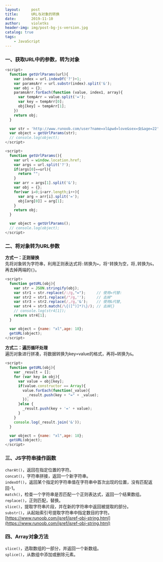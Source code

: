 ```yaml
---
layout:     post
title:      URL与对象的转换
date:       2019-11-10
author:     violetks
header-img: img/post-bg-js-version.jpg
catalog: true
tags:
    - JavaScript
---
```


### 一、获取URL中的参数，转为对象
```javascript
<script>
  function getUrlParams(url){
    var index = url.indexOf('?')+1;
    var paramsArr = url.substr(index).split('&');
    var obj = {};
    paramsArr.forEach(function (value, index1, array){
      var tempArr = value.split('=');
      var key = tempArr[0];
      obj[key] = tempArr[1];
    })
    return obj;
  }

  var str = 'http://www.runoob.com/user?name=xl&pwd=love&sex=女&age=22';
  var object = getUrlParams(str);
  // console.log(object);
</script>
```
```javascript
<script>
  function getUrlParams(){
    var url = window.location.href;
    var args = url.split('?');
    if(args[0]==url){
      return "";
    }
    var arr = args[1].split('&');
    var obj = {};
    for(var i=0;i<arr.length;i++){
      var arg = arr[i].split('=');
      obj[arg[0]] = arg[1];
    }
    return obj;
  }

  var object = getUrlParams();
  // console.log(object);
</script>
```

### 二、将对象转为URL参数
**方式一：正则替换**<br>
先将对象转为字符串，利用正则表达式将`:`转换为`=`，将`"`转换为空，将`,`转换为`&`，再去掉两端的`{}`。<br>
```javascript
<script>
  function getURL(obj){
    var str = JSON.stringify(obj);
    var str1 = str.replace(/:/g,"=");     // 使用=代替:
    var str2 = str1.replace(/"/g,'');     // 去掉"
    var str3 = str2.replace(/,/g,'&');    // 使用&代替,
    var str4 = str3.match(/\{([^)]*)\}/); // 去掉{}
    // console.log(str4[1]);
    return str4[1];
  }

  var object = {name: "xl",age: 18};
  getURL(object);
</script>
```
**方式二：遍历循环处理**<br>
遍历对象进行拼凑，将数据转换为key=value的格式，再将`=`转换为`&`。<br>
```javascript
<script>
  function getURL(obj){
    var _result = [];
    for (var key in obj){
      var value = obj[key];
      if(value.constructor == Array){
        value.forEach(function(_value){
          _result.push(key + "=" + _value);
        });
      }else {
        _result.push(key + '=' + value);
      }
    }
    console.log(_result.join('&'));
  }

  var object = {name: "xl",age: 18};
  getURL(object);
</script>
```

### 三、JS字符串操作函数
`charAt()`，返回在指定位置的字符。<br>
`concat()`，字符串拼接，返回一个新字符串。<br>
`indexOf()`，返回某个指定的字符串值在字符串中首次出现的位置，没有匹配返回-1。<br>
`match()`，检查一个字符串是否匹配一个正则表达式，返回一个结果数组。<br>
`replace()`，正则匹配，替换。<br>
`slice()`，提取字符串片段，并在新的字符串中返回被提取的部分。<br>
`substr()`，从起始索引号提取字符串中指定数目的字符。<br>
[https://www.runoob.com/jsref/jsref-obj-string.html](https://www.runoob.com/jsref/jsref-obj-string.html)<br>

### 四、Array对象方法
`slice()`，选取数组的一部分，并返回一个新数组。<br>
`splice()`，从数组中添加或删除元素。<br>
